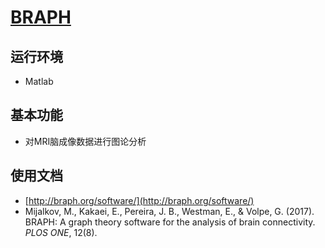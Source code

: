 # [BRAPH](http://braph.org/)

## 运行环境

* Matlab

## 基本功能

* 对MRI脑成像数据进行图论分析

## 使用文档

* [http://braph.org/software/](http://braph.org/software/)
* Mijalkov, M., Kakaei, E., Pereira, J. B., Westman, E., & Volpe, G. (2017). BRAPH: A graph theory software for the analysis of brain connectivity. *PLOS ONE*, 12(8).